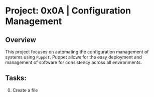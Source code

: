 # Project: 0x0A | Configuration Management

## Overview
This project focuses on automating the configuration management of systems using `Puppet`. Puppet allows for the easy deployment and management of software for consistency across all environments.

## Tasks:

0. Create a file